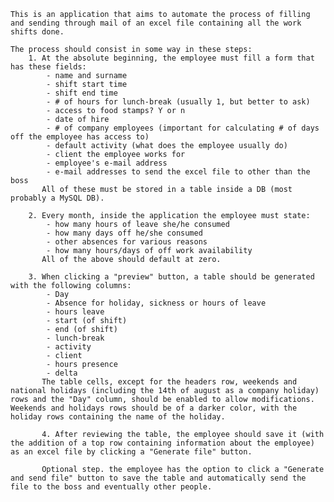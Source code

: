 	This is an application that aims to automate the process of filling and sending through mail of an excel file containing all the work shifts done.

	The process should consist in some way in these steps:
		1. At the absolute beginning, the employee must fill a form that has these fields:
			- name and surname
			- shift start time
			- shift end time
			- # of hours for lunch-break (usually 1, but better to ask)
			- access to food stamps? Y or n
			- date of hire
			- # of company employees (important for calculating # of days off the employee has access to)
			- default activity (what does the employee usually do)
			- client the employee works for
			- employee's e-mail address
			- e-mail addresses to send the excel file to other than the boss
		   All of these must be stored in a table inside a DB (most probably a MySQL DB).

		2. Every month, inside the application the employee must state:
			- how many hours of leave she/he consumed
			- how many days off he/she consumed
			- other absences for various reasons
			- how many hours/days of off work availability
		   All of the above should default at zero.

		3. When clicking a "preview" button, a table should be generated with the following columns:
			- Day
			- Absence for holiday, sickness or hours of leave
			- hours leave
			- start (of shift)
			- end (of shift)
			- lunch-break
			- activity
			- client
			- hours presence
			- delta
		   The table cells, except for the headers row, weekends and national holidays (including the 14th of august as a company holiday) rows and the "Day" column, should be enabled to allow modifications. Weekends and holidays rows should be of a darker color, with the holiday rows containing the name of the holiday.

		   4. After reviewing the table, the employee should save it (with the addition of a top row containing information about the employee) as an excel file by clicking a "Generate file" button.
		   
		   Optional step. the employee has the option to click a "Generate and send file" button to save the table and automatically send the file to the boss and eventually other people.